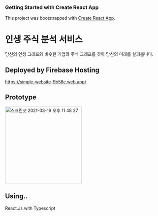 ### Getting Started with Create React App

This project was bootstrapped with [Create React App](https://github.com/facebook/create-react-app).

# 인생 주식 분석 서비스

당신의 인생 그래프와 비슷한 기업의 주식 그래프를 찾아 당신의 미래를 살펴봅니다.

## Deployed by Firebase Hosting

https://simple-website-9b56c.web.app/

## Prototype
<img width="249" alt="스크린샷 2021-03-19 오후 11 48 27" src="https://user-images.githubusercontent.com/37659866/111798650-9c9c4800-890d-11eb-965a-e5132f00e730.png">


## Using..

React.Js with Typescript
